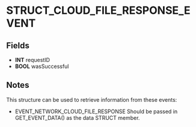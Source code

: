 # STRUCT_CLOUD_FILE_RESPONSE_EVENT

## Fields
* **INT** requestID
* **BOOL** wasSuccessful

## Notes
This structure can be used to retrieve information from these events:
- EVENT_NETWORK_CLOUD_FILE_RESPONSE
Should be passed in GET_EVENT_DATA() as the data STRUCT member.